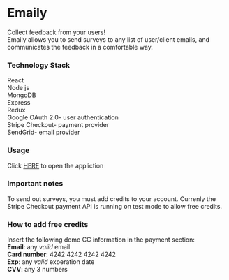 # Emaily
Collect feedback from your users! <br/>
Emaily allows you to send surveys to any list of user/client emails, and communicates the feedback in a comfortable way.
### Technology Stack
React <br/>
Node js <br/>
MongoDB <br/>
Express <br/>
Redux <br/>
Google OAuth 2.0- user authentication <br/>
Stripe Checkout- payment provider <br/>
SendGrid- email provider <br/>

### Usage
Click [HERE](https://intense-chamber-30937.herokuapp.com/) to open the appliction

### Important notes
To send out surveys, you must add credits to your account. Currenly the Stripe Checkout payment API is running on test mode to allow free credits.

### How to add free credits
Insert the following demo CC information in the payment section: <br/>
**Email**: any *valid* email <br/>
**Card number**: 4242  4242  4242  4242 <br/> 
**Exp**: any *valid* experation date <br/>
**CVV**: any 3 numbers

